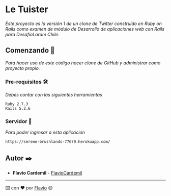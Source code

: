 # Le Tuister

_Este proyecto es la versión 1 de un clone de Twitter construído en Ruby on Rails como examen de módulo de Desarrollo de aplicaciones web con Rails para DesafíoLaram Chile._

## Comenzando 🚀

_Para hacer uso de este código hacer clone de GitHub y administrar como proyecto propio._

### Pre-requisitos 🛠️

_Debes contar con las siguientes herramientas_

```
Ruby 2.7.3
Rails 5.2.6
```

### Servidor 🔧

_Para poder ingresar a esta aplicación_

```
https://serene-brushlands-77679.herokuapp.com/
```

## Autor ✒️

* **Flavio Cardemil** - [FlavioCardemil](https://github.com/FlavioCardemil)

---
⌨️ con ❤️ por [Flavio](https://github.com/FlavioCardemil) 😊
